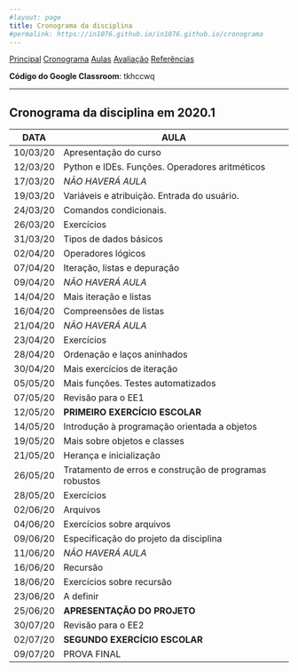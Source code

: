 ```yaml
---
#layout: page
title: Cronograma da disciplina
#permalink: https://in1076.github.io/in1076.github.io/cronograma
---
```

[Principal](https://in1076.github.io) [Cronograma](https://in1076.github.io/cronograma) [Aulas](https://in1076.github.io/aulas) [Avaliação](https://in1076.github.io/avaliacao) [Referências](https://in1076.github.io/referencias)


**Código do Google Classroom**: tkhccwq

---

## Cronograma da disciplina em 2020.1	
	
|**DATA**|	**AULA** | 
|--------|-------------------------------------------------|
|10/03/20|	Apresentação do curso |
|12/03/20|	Python e IDEs. Funções. Operadores aritméticos|
|17/03/20|	*NÃO HAVERÁ AULA*|
|19/03/20|	Variáveis e atribuição. Entrada do usuário.|
|24/03/20|	Comandos condicionais.|
|26/03/20|	Exercícios|
|31/03/20|	Tipos de dados básicos|
|02/04/20|	Operadores lógicos|
|07/04/20|	Iteração, listas e depuração|
|09/04/20|	*NÃO HAVERÁ AULA*|
|14/04/20|	Mais iteração e listas|
|16/04/20|	Compreensões de listas|
|21/04/20|	*NÃO HAVERÁ AULA*|
|23/04/20|	Exercícios|
|28/04/20|	Ordenação e laços aninhados|
|30/04/20|	Mais exercícios de iteração|
|05/05/20|	Mais funções. Testes automatizados|
|07/05/20|	Revisão para o EE1|
|12/05/20|	**PRIMEIRO EXERCÍCIO ESCOLAR**|
|14/05/20|	Introdução à programação orientada a objetos|
|19/05/20|	Mais sobre objetos e classes|
|21/05/20|	Herança e inicialização|
|26/05/20|	Tratamento de erros e construção de programas robustos|
|28/05/20|	Exercícios|
|02/06/20|	Arquivos|
|04/06/20|	Exercícios sobre arquivos|
|09/06/20|	Especificação do projeto da disciplina|
|11/06/20|	*NÃO HAVERÁ AULA*|
|16/06/20|	Recursão|
|18/06/20|	Exercícios sobre recursão|
|23/06/20|	A definir|
|25/06/20|	**APRESENTAÇÃO DO PROJETO**|  
|30/07/20|	Revisão para o EE2|
|02/07/20|	**SEGUNDO EXERCÍCIO ESCOLAR**|
|09/07/20|	PROVA FINAL|
